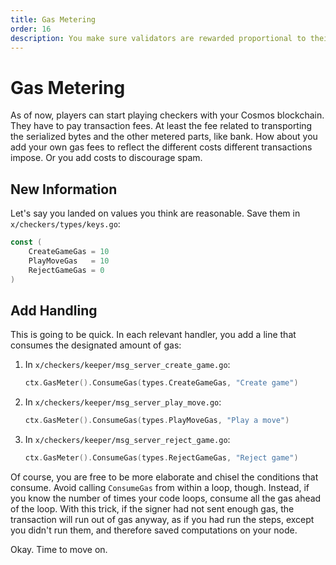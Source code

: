 ```yaml
---
title: Gas Metering
order: 16
description: You make sure validators are rewarded proportional to their effort.
---
```


# Gas Metering

As of now, players can start playing checkers with your Cosmos blockchain. They have to pay transaction fees. At least the fee related to transporting the serialized bytes and the other metered parts, like bank. How about you add your own gas fees to reflect the different costs different transactions impose. Or you add costs to discourage spam.

## New Information

Let's say you landed on values you think are reasonable. Save them in `x/checkers/types/keys.go`:

```go
const (
    CreateGameGas = 10
    PlayMoveGas   = 10
    RejectGameGas = 0
)
```

## Add Handling

This is going to be quick. In each relevant handler, you add a line that consumes the designated amount of gas:

1. In `x/checkers/keeper/msg_server_create_game.go`:
    ```go
    ctx.GasMeter().ConsumeGas(types.CreateGameGas, "Create game")
    ```
2. In `x/checkers/keeper/msg_server_play_move.go`:
    ```go
    ctx.GasMeter().ConsumeGas(types.PlayMoveGas, "Play a move")
    ```
3. In `x/checkers/keeper/msg_server_reject_game.go`:
    ```go
    ctx.GasMeter().ConsumeGas(types.RejectGameGas, "Reject game")
    ```

Of course, you are free to be more elaborate and chisel the conditions that consume. Avoid calling `ConsumeGas` from within a loop, though. Instead, if you know the number of times your code loops, consume all the gas ahead of the loop. With this trick, if the signer had not sent enough gas, the transaction will run out of gas anyway, as if you had run the steps, except you didn't run them, and therefore saved computations on your node.

Okay. Time to move on.
